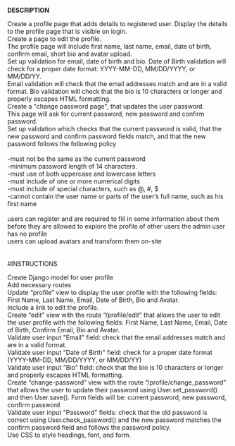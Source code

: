 **DESCRIPTION**<br />

Create a profile page that adds details to registered user. Display the details to the profile page that is visible on login.<br /> Create a page to edit the profile. <br />The profile page will include first name, last name, email, date of birth, confirm email, short bio and avatar upload.<br /> Set up validation for email, date of birth and bio. Date of Birth validation will check for a proper date format: YYYY-MM-DD, MM/DD/YYYY, or MM/DD/YY. <br />Email validation will check that the email addresses match and are in a valid format. Bio validation will check that the bio is 10 characters or longer and properly escapes HTML formatting.<br />
Create a "change password page", that updates the user password. <br />This page will ask for current password, new password and confirm password.<br /> Set up validation which checks that the current password is valid, that the new password and confirm password fields match, and that the new password follows the following policy<br />
<br />
-must not be the same as the current password <br />
-minimum password length of 14 characters. <br />
-must use of both uppercase and lowercase letters<br />
-must include of one or more numerical digits<br />
-must include of special characters, such as @, #, $<br />
-cannot contain the user name or parts of the user’s full name, such as his first name<br />
<br />
users can register and are required to fill in some information about them before they are allowed to explore the profile of other users
the admin user has no profile<br />
users can upload avatars and transform them on-site<br />
<br />
<br />
#INSTRUCTIONS<br />

Create Django model for user profile<br />
Add necessary routes<br />
Update “profile” view to display the user profile with the following fields: First Name, Last Name, Email, Date of Birth, Bio and Avatar.<br /> Include a link to edit the profile.<br />
Create “edit” view with the route “/profile/edit” that allows the user to edit the user profile with the following fields: First Name, Last Name, Email, Date of Birth, Confirm Email, Bio and Avatar.<br />
Validate user input "Email" field: check that the email addresses match and are in a valid format.<br />
Validate user input "Date of Birth" field: check for a proper date format (YYYY-MM-DD, MM/DD/YYYY, or MM/DD/YY)<br />
Validate user input "Bio" field: check that the bio is 10 characters or longer and properly escapes HTML formatting.<br />
Create “change-password” view with the route “/profile/change_password” that allows the user to update their password using User.set_password() and then User.save(). Form fields will be: current password, new password, confirm password<br />
Validate user input "Password" fields: check that the old password is correct using User.check_password() and the new password matches the confirm password field and follows the password policy.<br />
Use CSS to style headings, font, and form.<br />
